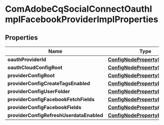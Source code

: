 

# ComAdobeCqSocialConnectOauthImplFacebookProviderImplProperties

## Properties

Name | Type | Description | Notes
------------ | ------------- | ------------- | -------------
**oauthProviderId** | [**ConfigNodePropertyString**](ConfigNodePropertyString.md) |  |  [optional]
**oauthCloudConfigRoot** | [**ConfigNodePropertyString**](ConfigNodePropertyString.md) |  |  [optional]
**providerConfigRoot** | [**ConfigNodePropertyString**](ConfigNodePropertyString.md) |  |  [optional]
**providerConfigCreateTagsEnabled** | [**ConfigNodePropertyBoolean**](ConfigNodePropertyBoolean.md) |  |  [optional]
**providerConfigUserFolder** | [**ConfigNodePropertyDropDown**](ConfigNodePropertyDropDown.md) |  |  [optional]
**providerConfigFacebookFetchFields** | [**ConfigNodePropertyBoolean**](ConfigNodePropertyBoolean.md) |  |  [optional]
**providerConfigFacebookFields** | [**ConfigNodePropertyArray**](ConfigNodePropertyArray.md) |  |  [optional]
**providerConfigRefreshUserdataEnabled** | [**ConfigNodePropertyBoolean**](ConfigNodePropertyBoolean.md) |  |  [optional]



